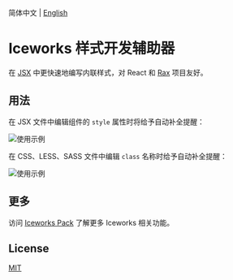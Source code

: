 简体中文 | [English](./README.en.md)

# Iceworks 样式开发辅助器

在 [JSX](https://zh-hans.reactjs.org/docs/introducing-jsx.html) 中更快速地编写内联样式，对 React 和 [Rax](https://rax.js.org/) 项目友好。

## 用法

在 JSX 文件中编辑组件的 `style` 属性时将给予自动补全提醒：

![使用示例](https://img.alicdn.com/tfs/TB1oyRBF1H2gK0jSZFEXXcqMpXa-1000-586.gif)

在 CSS、LESS、SASS 文件中编辑 `class` 名称时给予自动补全提醒：

![使用示例](https://img.alicdn.com/tfs/TB1l_zMFhD1gK0jSZFKXXcJrVXa-500-355.gif)

## 更多

访问 [Iceworks Pack](https://marketplace.visualstudio.com/items?itemName=iceworks-team.iceworks) 了解更多 Iceworks 相关功能。

## License

[MIT](https://github.com/ice-lab/iceworks/blob/master/LICENSE)
